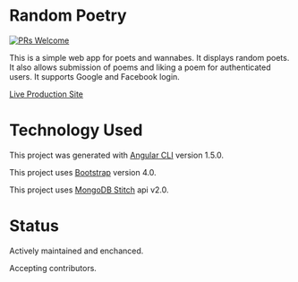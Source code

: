 # Random Poetry

[![PRs Welcome](https://img.shields.io/badge/PRs-welcome-brightgreen.svg?style=flat-square)](http://makeapullrequest.com)

This is a simple web app for poets and wannabes. It displays random poets. It also allows submission of poems and
liking a poem for authenticated users. It supports Google and Facebook login. 

[Live Production Site](https://randompoetry.netlify.com)

# Technology Used

This project was generated with [Angular CLI](https://github.com/angular/angular-cli) version 1.5.0.

This project uses [Bootstrap](https://getbootstrap.com/) version 4.0.

This project uses [MongoDB Stitch](https://stitch.mongodb.com/) api v2.0.

# Status

Actively maintained and enchanced.

Accepting contributors.

